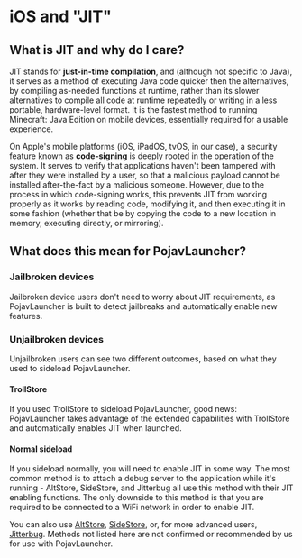 # iOS and "JIT"

## What is JIT and why do I care?
JIT stands for **just-in-time compilation**, and (although not specific to Java), it serves as a method of executing Java code quicker then the alternatives, by compiling as-needed functions at runtime, rather than its slower alternatives to compile all code at runtime repeatedly or writing in a less portable, hardware-level format. It is the fastest method to running Minecraft: Java Edition on mobile devices, essentially required for a usable experience.

On Apple's mobile platforms (iOS, iPadOS, tvOS, in our case), a security feature known as **code-signing** is deeply rooted in the operation of the system. It serves to verify that applications haven't been tampered with after they were installed by a user, so that a malicious payload cannot be installed after-the-fact by a malicious someone. However, due to the process in which code-signing works, this prevents JIT from working properly as it works by reading code, modifying it, and then executing it in some fashion (whether that be by copying the code to a new location in memory, executing directly, or mirroring).

## What does this mean for PojavLauncher?

### Jailbroken devices
Jailbroken device users don't need to worry about JIT requirements, as PojavLauncher is built to detect jailbreaks and automatically enable new features.

### Unjailbroken devices
Unjailbroken users can see two different outcomes, based on what they used to sideload PojavLauncher.

#### TrollStore
If you used TrollStore to sideload PojavLauncher, good news: PojavLauncher takes advantage of the extended capabilities with TrollStore and automatically enables JIT when launched.

#### Normal sideload
If you sideload normally, you will need to enable JIT in some way. The most common method is to attach a debug server to the application while it's running - AltStore, SideStore, and Jitterbug all use this method with their JIT enabling functions. The only downside to this method is that you are required to be connected to a WiFi network in order to enable JIT. 

You can also use [AltStore](https://faq.altstore.io/how-to-use-altstore/altjit), [SideStore](https://wiki.sidestore.io/guides/getting-started/#setting-up-wireguard), or, for more advanced users, [Jitterbug](https://github.com/osy/Jitterbug/tree/main/Jitterbug). Methods not listed here are not confirmed or recommended by us for use with PojavLauncher.
